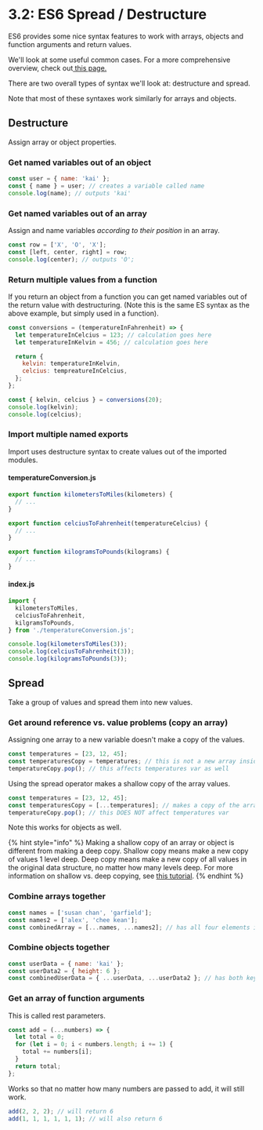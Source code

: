 # 3.2: ES6 Spread / Destructure

ES6 provides some nice syntax features to work with arrays, objects and function arguments and return values.

We'll look at some useful common cases. For a more comprehensive overview, check out[ this page.](https://www.digitalocean.com/community/tutorials/understanding-destructuring-rest-parameters-and-spread-syntax-in-js)

There are two overall types of syntax we'll look at: destructure and spread.

Note that most of these syntaxes work similarly for arrays and objects.

## Destructure

Assign array or object properties.

### Get named variables out of an object

```javascript
const user = { name: 'kai' };
const { name } = user; // creates a variable called name
console.log(name); // outputs 'kai'
```

### Get named variables out of an array

Assign and name variables _according to their position_ in an array.

```javascript
const row = ['X', 'O', 'X'];
const [left, center, right] = row;
console.log(center); // outputs 'O';
```

### Return multiple values from a function

If you return an object from a function you can get named variables out of the return value with destructuring. \(Note this is the same ES syntax as the above example, but simply used in a function\).

```javascript
const conversions = (temperatureInFahrenheit) => {
  let temperatureInCelcius = 123; // calculation goes here
  let temperatureInKelvin = 456; // calculation goes here

  return {
    kelvin: temperatureInKelvin,
    celcius: tempreatureInCelcius,
  };
};

const { kelvin, celcius } = conversions(20);
console.log(kelvin);
console.log(celcius);
```

### Import multiple named exports

Import uses destructure syntax to create values out of the imported modules.

#### temperatureConversion.js

```javascript
export function kilometersToMiles(kilometers) {
  // ...
}

export function celciusToFahrenheit(temperatureCelcius) {
  // ...
}

export function kilogramsToPounds(kilograms) {
  // ...
}
```

#### index.js

```javascript
import {
  kilometersToMiles,
  celciusToFahrenheit,
  kilgramsToPounds,
} from './temperatureConversion.js';

console.log(kilometersToMiles(3));
console.log(celciusToFahrenheit(3));
console.log(kilogramsToPounds(3));
```

## Spread

Take a group of values and spread them into new values.

### Get around reference vs. value problems \(copy an array\)

Assigning one array to a new variable doesn't make a copy of the values.

```javascript
const temperatures = [23, 12, 45];
const temperaturesCopy = temperatures; // this is not a new array inside the var
temperatureCopy.pop(); // this affects temperatures var as well
```

Using the spread operator makes a shallow copy of the array values. 

```javascript
const temperatures = [23, 12, 45];
const temperaturesCopy = [...temperatures]; // makes a copy of the array
temperatureCopy.pop(); // this DOES NOT affect temperatures var
```

Note this works for objects as well.

{% hint style="info" %}
Making a shallow copy of an array or object is different from making a deep copy. Shallow copy means make a new copy of values 1 level deep. Deep copy means make a new copy of all values in the original data structure, no matter how many levels deep. For more information on shallow vs. deep copying, see [this tutorial](https://www.javascripttutorial.net/object/3-ways-to-copy-objects-in-javascript/).
{% endhint %}

### Combine arrays together

```javascript
const names = ['susan chan', 'garfield'];
const names2 = ['alex', 'chee kean'];
const combinedArray = [...names, ...names2]; // has all four elements inside
```

### Combine objects together

```javascript
const userData = { name: 'kai' };
const userData2 = { height: 6 };
const combinedUserData = { ...userData, ...userData2 }; // has both keys inside
```

### Get an array of function arguments

This is called rest parameters.

```javascript
const add = (...numbers) => {
  let total = 0;
  for (let i = 0; i < numbers.length; i += 1) {
    total += numbers[i];
  }
  return total;
};
```

Works so that no matter how many numbers are passed to add, it will still work.

```javascript
add(2, 2, 2); // will return 6
add(1, 1, 1, 1, 1, 1); // will also return 6
```

